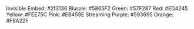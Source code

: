 Invisible Embed: #2f3136
Blurple: #5865F2
Green: #57F287
Red: #ED4245
Yellow: #FEE75C
Pink: #EB459E
Streaming Purple: #593695
Orange: #F8A22F